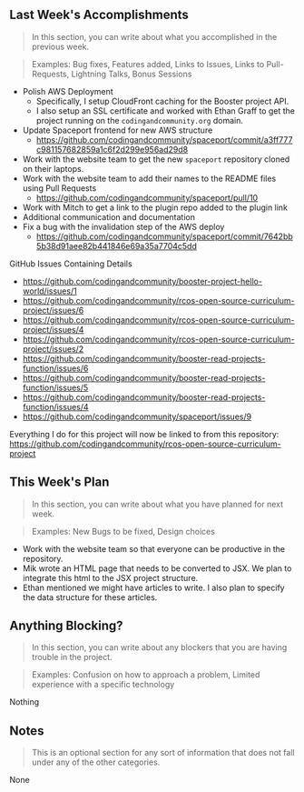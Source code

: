 ## Last Week's Accomplishments

> In this section, you can write about what you accomplished in the previous week.

> Examples:
> Bug fixes, Features added, Links to Issues, Links to Pull-Requests, Lightning Talks, Bonus Sessions

- Polish AWS Deployment
    - Specifically, I setup CloudFront caching for the Booster project API.
    - I also setup an SSL certificate and worked with Ethan Graff to get the project running on the `codingandcommunity.org` domain.
- Update Spaceport frontend for new AWS structure
    - https://github.com/codingandcommunity/spaceport/commit/a3ff777c981157682859a1c6f2d299e956ad29d8
- Work with the website team to get the new `spaceport` repository cloned on their laptops.
- Work with the website team to add their names to the README files using Pull Requests
    - https://github.com/codingandcommunity/spaceport/pull/10
- Work with Mitch to get a link to the plugin repo added to the plugin link
- Additional communication and documentation
- Fix a bug with the invalidation step of the AWS deploy
    - https://github.com/codingandcommunity/spaceport/commit/7642bb5b38d91aee82b441846e69a35a7704c5dd


GitHub Issues Containing Details
 - https://github.com/codingandcommunity/booster-project-hello-world/issues/1
 - https://github.com/codingandcommunity/rcos-open-source-curriculum-project/issues/6
 - https://github.com/codingandcommunity/rcos-open-source-curriculum-project/issues/4
 - https://github.com/codingandcommunity/rcos-open-source-curriculum-project/issues/2
 - https://github.com/codingandcommunity/booster-read-projects-function/issues/6
 - https://github.com/codingandcommunity/booster-read-projects-function/issues/5
 - https://github.com/codingandcommunity/booster-read-projects-function/issues/4
 - https://github.com/codingandcommunity/spaceport/issues/9

Everything I do for this project will now be linked to from this repository: https://github.com/codingandcommunity/rcos-open-source-curriculum-project

## This Week's Plan

> In this section, you can write about what you have planned for next week.

> Examples: New Bugs to be fixed, Design choices

- Work with the website team so that everyone can be productive in the repository.
- Mik wrote an HTML page that needs to be converted to JSX. We plan to integrate this html to the JSX project structure.
- Ethan mentioned we might have articles to write. I also plan to specify the data structure for these articles.

## Anything Blocking?

> In this section, you can write about any blockers that you are having trouble in the project.

> Examples: Confusion on how to approach a problem, Limited experience with a specific technology

Nothing

## Notes

> This is an optional section for any sort of information that does not fall under any of the other categories.

None
